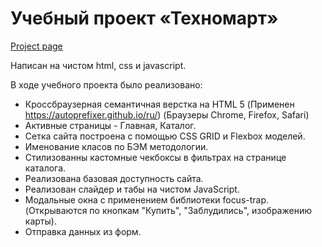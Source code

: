 # Учебный проект «Техномарт»

[Project page](https://ars28fox.github.io/1591709-technomart-29/)

Написан на чистом html, css и javascript.

В ходе учебного проекта было реализовано:

* Кроссбраузерная семантичная верстка на HTML 5 (Применен https://autoprefixer.github.io/ru/) (Браузеры Chrome, Firefox, Safari)
* Активные страницы - Главная, Каталог.
* Сетка сайта построена с помощью CSS GRID и Flexbox моделей.
* Именование класов по БЭМ методологии.
* Стилизованны кастомные чекбоксы в фильтрах на странице каталога.
* Реализована базовая доступность сайта.
* Реализован слайдер и табы на чистом JavaScript.
* Модальные окна с применением библиотеки focus-trap. (Открываются по кнопкам "Купить", "Заблудились", изображению карты).
* Отправка данных из форм.

